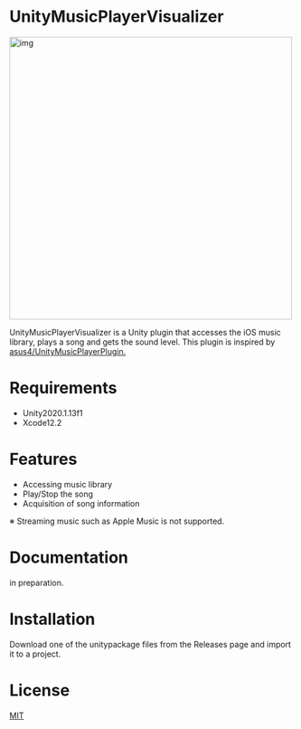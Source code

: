# UnityMusicPlayerVisualizer

<img src="https://user-images.githubusercontent.com/19504762/104093526-6075b700-52ce-11eb-9678-10ac4874d426.gif" height="500" alt="img" >

UnityMusicPlayerVisualizer is a Unity plugin that accesses the iOS music library, plays a song and gets the sound level.
This plugin is inspired by [asus4/UnityMusicPlayerPlugin.](https://github.com/asus4/UnityMusicPlayerPlugin)

# Requirements
- Unity2020.1.13f1
- Xcode12.2

# Features
- Accessing music library
- Play/Stop the song
- Acquisition of song information

※ Streaming music such as Apple Music is not supported.

# Documentation
in preparation.

# Installation
Download one of the unitypackage files from the Releases page and import it to a project.

# License
[MIT](https://github.com/kkkkoyo/UnityMusicPlayerVisualizer/blob/main/LICENSE)
